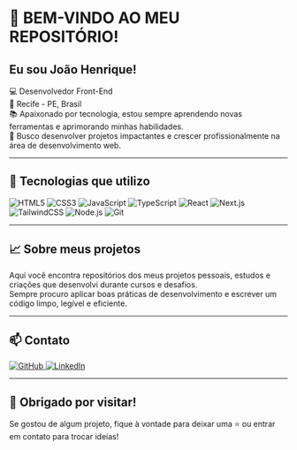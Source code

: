 # 👋 BEM-VINDO AO MEU REPOSITÓRIO!

## Eu sou João Henrique!

:computer: Desenvolvedor Front-End  
:house_with_garden: Recife - PE, Brasil  
:books: Apaixonado por tecnologia, estou sempre aprendendo novas ferramentas e aprimorando minhas habilidades.  
:rocket: Busco desenvolver projetos impactantes e crescer profissionalmente na área de desenvolvimento web.

---

## 🚀 Tecnologias que utilizo

![HTML5](https://img.shields.io/badge/-HTML5-E34F26?style=flat-square&logo=html5&logoColor=white)
![CSS3](https://img.shields.io/badge/-CSS3-1572B6?style=flat-square&logo=css3)
![JavaScript](https://img.shields.io/badge/-JavaScript-F7DF1E?style=flat-square&logo=javascript&logoColor=black)
![TypeScript](https://img.shields.io/badge/-TypeScript-3178C6?style=flat-square&logo=typescript&logoColor=white)
![React](https://img.shields.io/badge/-React-20232A?style=flat-square&logo=react)
![Next.js](https://img.shields.io/badge/-Next.js-000?style=flat-square&logo=next.js)
![TailwindCSS](https://img.shields.io/badge/-TailwindCSS-38B2AC?style=flat-square&logo=tailwind-css)
![Node.js](https://img.shields.io/badge/-Node.js-339933?style=flat-square&logo=node.js&logoColor=white)
![Git](https://img.shields.io/badge/-Git-F05032?style=flat-square&logo=git&logoColor=white)

---

## 📈 Sobre meus projetos

Aqui você encontra repositórios dos meus projetos pessoais, estudos e criações que desenvolvi durante cursos e desafios.  
Sempre procuro aplicar boas práticas de desenvolvimento e escrever um código limpo, legível e eficiente.

---
## 📫 Contato

<a href="https://github.com/hjoao12" target="_blank">
  <img src="https://img.shields.io/badge/-GitHub-000?style=flat-square&logo=github&logoColor=white" alt="GitHub">
</a>

<a href="https://www.linkedin.com/in/joaohenriquesilvadev" target="_blank">
  <img src="https://img.shields.io/badge/-LinkedIn-blue?style=flat-square&logo=linkedin&logoColor=white" alt="LinkedIn">
</a>


---

## 💬 Obrigado por visitar!

Se gostou de algum projeto, fique à vontade para deixar uma ⭐ ou entrar em contato para trocar ideias!
